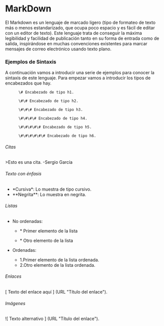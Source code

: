 # MarkDown

El Markdown es un lenguaje de marcado ligero \(tipo de formateo de texto más o menos estandarizado, que ocupa poco espacio y es fácil de editar con un editor de texto\). Este lenguaje trata de conseguir la máxima legibilidad y facilidad de publicación tanto en su forma de entrada como de salida, inspirándose en muchas convenciones existentes para marcar mensajes de correo electrónico usando texto plano.

### Ejemplos de Sintaxis

A continuación vamos a introducir una serie de ejemplos para conocer la sintaxis de este lenguaje. Para empezar vamos a introducir los tipos de encabezados que hay.

          \# Encabezado de tipo h1.

          \#\# Encabezado de tipo h2.

          \#\#\# Encabezado de tipo h3.

          \#\#\#\# Encabezado de tipo h4.

          \#\#\#\#\# Encabezado de tipo h5.

          \#\#\#\#\#\# Encabezado de tipo h6.

###### Citas

&gt;Esto es una cita. -Sergio García

###### Texto con énfasis

* \*Cursiva\*: Lo muestra de tipo cursivo.
* \*\*Negrita\*\*: Lo muestra en negrita.

###### Listas

* No ordenadas:

  * \* Primer elemento de la lista

  * \* Otro elemento de la lista

* Ordenadas:

  * 1.Primer elemento de la lista ordenada.
  * 2.Otro elemento de la lista ordenada.

###### Enlaces

\[ Texto del enlace aquí \] \(URL "Título del enlace"\).

###### Imágenes

!\[ Texto alternativo \] \(URL "Título del enlace"\).

###### 



